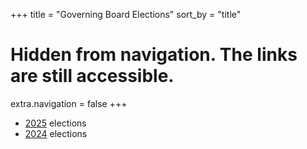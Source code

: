 +++
title = "Governing Board Elections"
sort_by = "title"
# Hidden from navigation. The links are still accessible.
extra.navigation = false
+++

* [2025](2025) elections
* [2024](2024) elections
